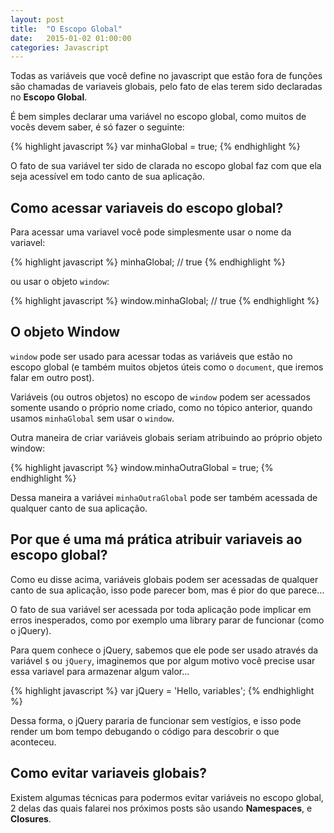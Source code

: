 ```yaml
---
layout: post
title:  "O Escopo Global"
date:   2015-01-02 01:00:00
categories: Javascript
---
```


Todas as variáveis que você define no javascript que estão fora de funções são chamadas de variaveis globais, pelo fato de elas terem sido declaradas no **Escopo Global**.

É bem simples declarar uma variável no escopo global, como muitos de vocês devem saber, é só fazer o seguinte:

{% highlight javascript %}
var minhaGlobal = true;
{% endhighlight %}

O fato de sua variável ter sido de clarada no escopo global faz com que ela seja acessível em todo canto de sua aplicação.

## Como acessar variaveis do escopo global?

Para acessar uma variavel você pode simplesmente usar o nome da variavel:

{% highlight javascript %}
minhaGlobal; // true
{% endhighlight %}

ou usar o objeto `window`:

{% highlight javascript %}
window.minhaGlobal; // true
{% endhighlight %}

## O objeto **Window**

``window`` pode ser usado para acessar todas as variáveis que estão no escopo global (e também muitos objetos úteis como o `document`, que iremos falar em outro post).

Variáveis (ou outros objetos) no escopo de `window` podem ser acessados somente usando o próprio nome criado, como no tópico anterior, quando usamos `minhaGlobal` sem usar o `window`.

Outra maneira de criar variáveis globais seriam atribuindo ao próprio objeto window:

{% highlight javascript %}
window.minhaOutraGlobal = true;
{% endhighlight %}

Dessa maneira a variávei `minhaOutraGlobal` pode ser também acessada de qualquer canto de sua aplicação.

## Por que é uma má prática atribuir variaveis ao escopo global?

Como eu disse acima, variáveis globais podem ser acessadas de qualquer canto de sua aplicação, isso pode parecer bom, mas é pior do que parece...

O fato de sua variável ser acessada por toda aplicação pode implicar em erros inesperados, como por exemplo uma library parar de funcionar (como o jQuery).

Para quem conhece o jQuery, sabemos que ele pode ser usado através da variável `$` ou `jQuery`, imaginemos que por algum motivo você precise usar essa variavel para armazenar algum valor...

{% highlight javascript %}
var jQuery = 'Hello, variables';
{% endhighlight %}

Dessa forma, o jQuery pararia de funcionar sem vestígios, e isso pode render um bom tempo debugando o código para descobrir o que aconteceu.

## Como evitar variaveis globais?

Existem algumas técnicas para podermos evitar variáveis no escopo global, 2 delas das quais falarei nos próximos posts são usando **Namespaces**, e **Closures**.
